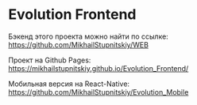 # Evolution Frontend

Бэкенд этого проекта можно найти по ссылке: https://github.com/MikhailStupnitskiy/WEB

Проект на Github Pages: https://mikhailstupnitskiy.github.io/Evolution_Frontend/

Мобильная версия на React-Native: https://github.com/MikhailStupnitskiy/Evolution_Mobile

